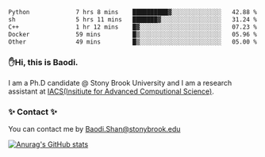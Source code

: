 <!--START_SECTION:waka-->

```txt
Python             7 hrs 8 mins    ██████████▓░░░░░░░░░░░░░░   42.88 %
sh                 5 hrs 11 mins   ███████▓░░░░░░░░░░░░░░░░░   31.24 %
C++                1 hr 12 mins    █▓░░░░░░░░░░░░░░░░░░░░░░░   07.23 %
Docker             59 mins         █▒░░░░░░░░░░░░░░░░░░░░░░░   05.96 %
Other              49 mins         █▒░░░░░░░░░░░░░░░░░░░░░░░   05.00 %
```

<!--END_SECTION:waka-->

### ✋Hi, this is Baodi. 

I am a Ph.D candidate @ Stony Brook University and I am a research assistant at [IACS(Insitiute for Advanced Computional Science)](https://iacs.stonybrook.edu/).

### ✨ Contact ✨

You can contact me by [Baodi.Shan@stonybrook.edu](mailto:Baodi.Shan@stonybrook.edu)

[![Anurag's GitHub stats](https://github-readme-stats.vercel.app/api?username=lwshanbd&theme=jolly&show_icons=true&count_private=true&include_all_commits=true)](https://github.com/anuraghazra/github-readme-stats)



<!--
**lwshanbd/lwshanbd** is a ✨ _special_ ✨ repository because its `README.md` (this file) appears on your GitHub profile.

Here are some ideas to get you started:

- 🔭 I’m currently working on ...
- 🌱 I’m currently learning ...
- 👯 I’m looking to collaborate on ...
- 🤔 I’m looking for help with ...
- 💬 Ask me about ...
- 📫 How to reach me: ...
- 😄 Pronouns: ...
- ⚡ Fun fact: ...
-->
